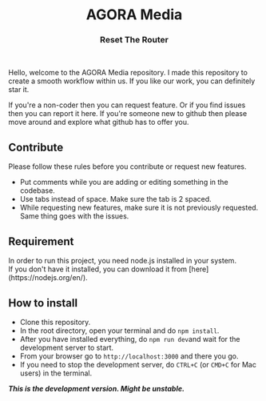 <h1 align="center"> AGORA Media </h1>
<h3 align="center">Reset The Router</h3><br>

Hello, welcome to the AGORA Media repository.
I made this repository to create a smooth workflow within us.
If you like our work, you can definitely star it.

If you're a non-coder then you can request feature. Or if you find issues then you can report it here.
If you're someone new to github then please move around and explore what github has to offer you.

<h2>Contribute</h2>
Please follow these rules before you contribute or request new features.

* Put comments while you are adding or editing something in the codebase.
* Use tabs instead of space. Make sure the tab is 2 spaced.
* While requesting new features, make sure it is not previously requested. Same thing goes with the issues.

<h2>Requirement</h2>
In order to run this project, you need node.js installed in your system.<br>
If you don't have it installed, you can download it from [here](https://nodejs.org/en/).

<h2>How to install</h2>

* Clone this repository.
* In the root directory, open your terminal and do `npm install`.
* After you have installed everything, do `npm run dev`and wait for the development server to start.
* From your browser go to `http://localhost:3000` and there you go.
* If you need to stop the development server, do `CTRL+C` (or `CMD+C` for Mac users) in the terminal.

***This is the development version. Might be unstable.***
